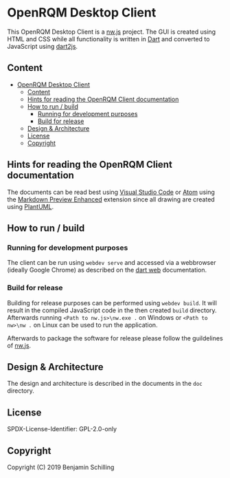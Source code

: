 # OpenRQM Desktop Client

This OpenRQM Desktop Client is a [nw.js](https://nwjs.io/) project.
The GUI is created using HTML and CSS while all functionality is written in [Dart](https://dart.dev/) and converted to JavaScript using [dart2js](https://dart.dev/tools/dart2js).

## Content
- [OpenRQM Desktop Client](#openrqm-desktop-client)
  - [Content](#content)
  - [Hints for reading the OpenRQM Client documentation](#hints-for-reading-the-openrqm-client-documentation)
  - [How to run / build](#how-to-run--build)
    - [Running for development purposes](#running-for-development-purposes)
    - [Build for release](#build-for-release)
  - [Design & Architecture](#design--architecture)
  - [License](#license)
  - [Copyright](#copyright)

## Hints for reading the OpenRQM Client documentation

The documents can be read best using [Visual Studio Code](https://code.visualstudio.com/) or [Atom](https://atom.io/) using the [Markdown Preview Enhanced](https://shd101wyy.github.io/markdown-preview-enhanced/#/) extension since all drawing are created using [PlantUML](http://plantuml.com/).

## How to run / build

### Running for development purposes

The client can be run using `webdev serve` and accessed via a webbrowser (ideally Google Chrome) as described on the [dart web](https://dart.dev/tutorials/web/get-started) documentation.

### Build for release

Building for release purposes can be performed using `webdev build`. It will result in the compiled JavaScript code in the then created `build` directory. 
Afterwards running `<Path to nw.js>\nw.exe .` on Windows or `<Path to nw>\nw .` on Linux can be used to run the application.

Afterwards to package the software for release  please follow the guildelines of [nw.js](http://docs.nwjs.io/en/latest/For%20Users/Package%20and%20Distribute/).

## Design & Architecture

The design and architecture is described in the documents in the `doc` directory.

## License

SPDX-License-Identifier: GPL-2.0-only

## Copyright

Copyright (C) 2019 Benjamin Schilling